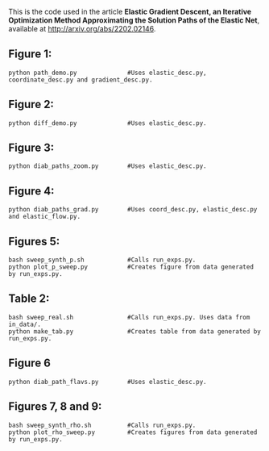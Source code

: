 This is the code used in the article **Elastic Gradient Descent, an Iterative Optimization Method Approximating the Solution Paths of the Elastic Net**, available at http://arxiv.org/abs/2202.02146.


## Figure 1:
```
python path_demo.py              #Uses elastic_desc.py, coordinate_desc.py and gradient_desc.py.
```

## Figure 2:
```
python diff_demo.py              #Uses elastic_desc.py.
```

## Figure 3:
```
python diab_paths_zoom.py        #Uses elastic_desc.py.
```

## Figure 4:
```
python diab_paths_grad.py        #Uses coord_desc.py, elastic_desc.py and elastic_flow.py.
```

## Figures 5:
```
bash sweep_synth_p.sh            #Calls run_exps.py.
python plot_p_sweep.py           #Creates figure from data generated by run_exps.py.
```

## Table 2:
```
bash sweep_real.sh               #Calls run_exps.py. Uses data from in_data/.
python make_tab.py               #Creates table from data generated by run_exps.py.
```

## Figure 6
```
python diab_path_flavs.py        #Uses elastic_desc.py.
```

## Figures 7, 8 and 9:
```
bash sweep_synth_rho.sh          #Calls run_exps.py.
python plot_rho_sweep.py         #Creates figures from data generated by run_exps.py.
```
